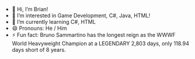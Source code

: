 - 👋 Hi, I’m Brian!
- 👀 I’m interested in Game Development, C#, Java, HTML!
- 🌱 I’m currently learning C#, HTML
- 😄 Pronouns: He / Him
- ⚡ Fun fact: Bruno Sammartino has the longest reign as the WWWF World Heavyweight Champion at a LEGENDARY 2,803 days, only 118.94 days short of 8 years.

<!---
therealthrithral/therealthrithral is a ✨ special ✨ repository because its `README.md` (this file) appears on your GitHub profile.
You can click the Preview link to take a look at your changes.
--->
